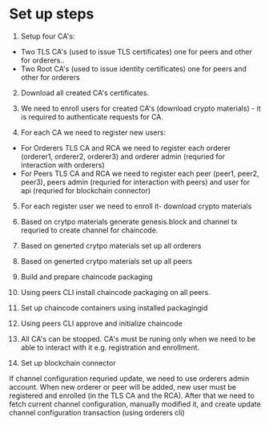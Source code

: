 
# Set up steps

1. Setup four CA's:
- Two TLS CA's (used to issue TLS certificates) one for peers and other for orderers..
- Two Root CA's (used to issue identity certificates) one for peers and other for orderers 

2. Download all created CA's certificates.

3. We need to enroll users for created CA's (download crypto materials) - it is required to authenticate requests for CA.

4. For each CA we need to register new users:
- For Orderers TLS CA and RCA we need to register each orderer (orderer1, orderer2, orderer3) and orderer admin (requried for interaction with orderers)
- For Peers TLS CA and RCA we need to register each peer (peer1, peer2, peer3), peers admin (requried for interaction with peers) and user for api (requried for blockchain connector)

5. For each register user we need to enroll it- download crypto materials

6. Based on crytpo materials generate genesis.block and channel tx requried to create channel for chaincode.

7. Based on generted crytpo materials set up all orderers

8. Based on generted crytpo materials set up all peers

9. Build and prepare chaincode packaging

10. Using peers CLI install chaincode packaging on all peers. 

11. Set up chaincode containers using installed packagingid 

12. Using peers CLI approve and initialize chaincode

13. All CA's can be stopped. CA's must be runing only when we need to be able to interact with it e.g. registration and enrollment.

14. Set up blockchain connector

If channel configuration requried update, we need to use orderers admin account. When new orderer or peer will be added, new user must be registered and enrolled (in the TLS CA and the RCA). After that we need to fetch current channel configuration, manually modified it, and create update channel configuration transaction (using orderers cli)

